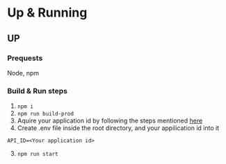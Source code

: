 # Up & Running

## UP
### Prequests
Node, npm

### Build & Run steps
1. `npm i`
2. `npm run build-prod`
3. Aquire your application id by following the steps mentioned [here](https://www.meaningcloud.com/solutions/text-analytics)
4. Create .env file inside the root directory, and your appilication id into it
```
API_ID=<Your application id>
```
3. `npm run start`

